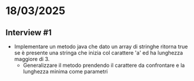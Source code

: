 # 18/03/2025
## Interview #1
- Implementare un metodo java che dato un array di stringhe ritorna true se è presente una stringa che inizia col carattere 'a' ed ha lunghezza maggiore di 3.
  - Generalizzare il metodo prendendo il carattere da confrontare e la lunghezza minima come parametri
